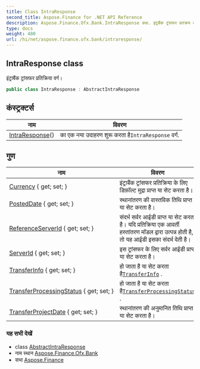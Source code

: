 ```yaml
---
title: Class IntraResponse
second_title: Aspose.Finance for .NET API Reference
description: Aspose.Finance.Ofx.Bank.IntraResponse कक्ष. इंट्रबैंक ट्रंसफर प्रतक्रय वर्ग
type: docs
weight: 480
url: /hi/net/aspose.finance.ofx.bank/intraresponse/
---
```

## IntraResponse class

इंट्राबैंक ट्रांसफर प्रतिक्रिया वर्ग।

```csharp
public class IntraResponse : AbstractIntraResponse
```

## कंस्ट्रक्टर्स

| नाम | विवरण |
| --- | --- |
| [IntraResponse](intraresponse/)() | का एक नया उदाहरण शुरू करता है`IntraResponse` वर्ग. |

## गुण

| नाम | विवरण |
| --- | --- |
| [Currency](../../aspose.finance.ofx.bank/intraresponse/currency/) { get; set; } | इंट्राबैंक ट्रांसफर प्रतिक्रिया के लिए डिफ़ॉल्ट मुद्रा प्राप्त या सेट करता है। |
| [PostedDate](../../aspose.finance.ofx.bank/intraresponse/posteddate/) { get; set; } | स्थानांतरण की वास्तविक तिथि प्राप्त या सेट करता है। |
| [ReferenceServerId](../../aspose.finance.ofx.bank/intraresponse/referenceserverid/) { get; set; } | संदर्भ सर्वर आईडी प्राप्त या सेट करता है। यदि प्रतिक्रिया एक आवर्ती हस्तांतरण मॉडल द्वारा उत्पन्न होती है, तो यह आईडी इसका संदर्भ देती है। |
| [ServerId](../../aspose.finance.ofx.bank/intraresponse/serverid/) { get; set; } | इस ट्रांसफर के लिए सर्वर आईडी प्राप्त या सेट करता है। |
| [TransferInfo](../../aspose.finance.ofx.bank/intraresponse/transferinfo/) { get; set; } | हो जाता है या सेट करता है[`TransferInfo`](./transferinfo/) . |
| [TransferProcessingStatus](../../aspose.finance.ofx.bank/intraresponse/transferprocessingstatus/) { get; set; } | हो जाता है या सेट करता है[`TransferProcessingStatus`](./transferprocessingstatus/) . |
| [TransferProjectDate](../../aspose.finance.ofx.bank/intraresponse/transferprojectdate/) { get; set; } | स्थानांतरण की अनुमानित तिथि प्राप्त या सेट करता है। |

### यह सभी देखें

* class [AbstractIntraResponse](../abstractintraresponse/)
* नाम स्थान [Aspose.Finance.Ofx.Bank](../../aspose.finance.ofx.bank/)
* सभा [Aspose.Finance](../../)


